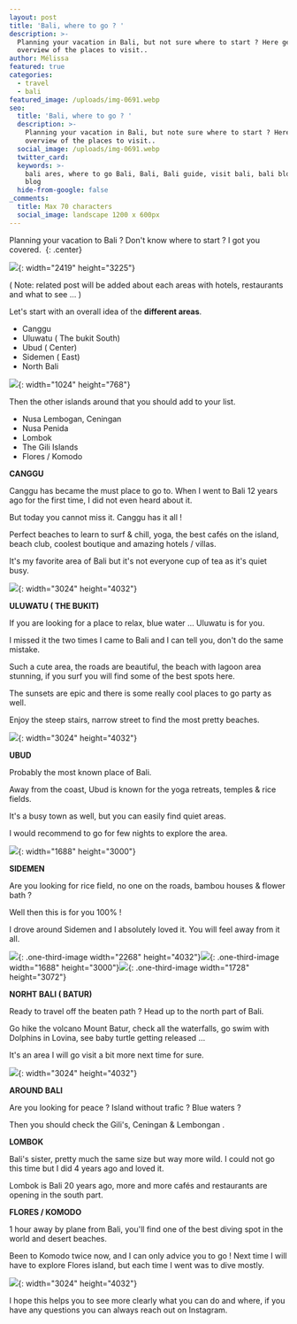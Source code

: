 ```yaml
---
layout: post
title: 'Bali, where to go ? '
description: >-
  Planning your vacation in Bali, but not sure where to start ? Here get an
  overview of the places to visit.. 
author: Mélissa
featured: true
categories:
  - travel
  - bali
featured_image: /uploads/img-0691.webp
seo:
  title: 'Bali, where to go ? '
  description: >-
    Planning your vacation in Bali, but note sure where to start ? Here get an
    overview of the places to visit.. 
  social_image: /uploads/img-0691.webp
  twitter_card:
  keywords: >-
    bali ares, where to go Bali, Bali, Bali guide, visit bali, bali blog, travel
    blog
  hide-from-google: false
_comments:
  title: Max 70 characters
  social_image: landscape 1200 x 600px
---
```

Planning your vacation to Bali ? Don't know where to start ? I got you covered.&nbsp;
{: .center}

![](/uploads/img-0691.webp){: width="2419" height="3225"}

( Note: related post will be added about each areas with hotels, restaurants and what to see … )&nbsp;

Let's start with an overall idea of the **different areas**.

* Canggu&nbsp;
* Uluwatu ( The bukit South)
* Ubud ( Center)&nbsp;
* Sidemen ( East)
* North Bali&nbsp;

![](/uploads/minimalist-world-map-pin-timeline-1.png){: width="1024" height="768"}

Then the other islands around that you should add to your list.&nbsp;

* Nusa Lembogan, Ceningan
* Nusa Penida
* Lombok
* The Gili Islands
* Flores / Komodo&nbsp;

**CANGGU&nbsp;**

Canggu has became the must place to go to. When I went to Bali 12 years ago for the first time, I did not even heard about it.&nbsp;

But today you cannot miss it. Canggu has it all !

Perfect beaches to learn to surf & chill, yoga, the best cafés on the island, beach club, coolest boutique and amazing hotels / villas.&nbsp;

It's my favorite area of Bali but it's not everyone cup of tea as it's quiet busy.&nbsp;

![](/uploads/img-9851.JPG){: width="3024" height="4032"}

**ULUWATU ( THE BUKIT)**

If you are looking for a place to relax, blue water … Uluwatu is for you.&nbsp;

I missed it the two times I came to Bali and I can tell you, don't do the same mistake.&nbsp;

Such a cute area, the roads are beautiful, the beach with lagoon area stunning, if you surf you will find some of the best spots here.&nbsp;

The sunsets are epic and there is some really cool places to go party as well.&nbsp;

Enjoy the steep stairs, narrow street to find the most pretty beaches.&nbsp;

![](/uploads/img-4764.JPG){: width="3024" height="4032"}

**UBUD&nbsp;**

Probably the most known place of Bali.&nbsp;

Away from the coast, Ubud is known for the yoga retreats, temples & rice fields.&nbsp;

It's a busy town as well, but you can easily find quiet areas.&nbsp;

I would recommend to go for few nights to explore the area.&nbsp;

![](/uploads/dji-0130.jpg){: width="1688" height="3000"}

**SIDEMEN**

Are you looking for rice field, no one on the roads, bambou houses & flower bath ?&nbsp;

Well then this is for you 100% !

I drove around Sidemen and I absolutely loved it. You will feel away from it all.&nbsp;

![](/uploads/dji-20230402-152903-363.JPG){: .one-third-image width="2268" height="4032"}![](/uploads/dji-0142.JPG){: .one-third-image width="1688" height="3000"}![](/uploads/hideout.webp){: .one-third-image width="1728" height="3072"}

**NORHT BALI ( BATUR)**

Ready to travel off the beaten path ? Head up to the north part of Bali.&nbsp;

Go hike the volcano Mount Batur, check all the waterfalls, go swim with Dolphins in Lovina, see baby turtle getting released …&nbsp;

It's an area I will go visit a bit more next time for sure.&nbsp;

![](/uploads/img-0337.JPG){: width="3024" height="4032"}

**AROUND BALI**

Are you looking for peace ? Island without trafic ? Blue waters ?&nbsp;

Then you should check the Gili's, Ceningan & Lembongan .

**LOMBOK**

Bali's sister, pretty much the same size but way more wild. I could not go this time but I did 4 years ago and loved it.&nbsp;

Lombok is Bali 20 years ago, more and more cafés and restaurants are opening in the south part.&nbsp;

**FLORES / KOMODO**

1 hour away by plane from Bali, you'll find one of the best diving spot in the world and desert beaches.&nbsp;

Been to Komodo twice now, and I can only advice you to go ! Next time I will have to explore Flores island, but each time I went was to dive mostly.&nbsp;

![](/uploads/img-1142.JPG){: width="3024" height="4032"}

I hope this helps you to see more clearly what you can do and where, if you have any questions you can always reach out on Instagram.&nbsp;